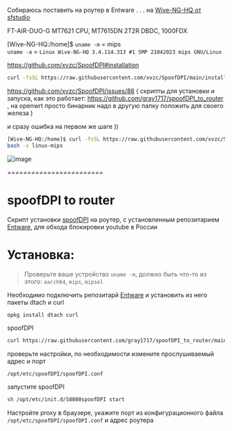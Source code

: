 Собираюсь поставить на роутер в Entware . . .  на [ Wive-NG-HQ от sfstudio ](https://wi-cat.ru/wive-ng/chto-mozhet-usb/)

FT-AIR-DUO-G MT7621 CPU, MT7615DN 2T2R DBDC, 1000FDX

[Wive-NG-HQ:/home]$ 
````uname -m```` =  mips  
 ````uname -a````  =   ````Linux Wive-NG-HQ 3.4.114.313 #1 SMP 21042023 mips GNU/Linux```` 

https://github.com/xvzc/SpoofDPI#installation
  
````sh 
curl -fsSL https://raw.githubusercontent.com/xvzc/SpoofDPI/main/install.sh | bash -s linux-mips
````
https://github.com/xvzc/SpoofDPI/issues/88
( скрипты для установки и запуска, как это работает: https://github.com/gray1717/spoofDPI_to_router , на openwrt просто бинарник надо в другую папку положить для своего железа )

и сразу ошибка на первом же шаге ))
````sh 
[Wive-NG-HQ:/home]$ curl -fsSL https://raw.githubusercontent.com/xvzc/SpoofDPI/main/install.sh |
bash -s linux-mips
````
![image](https://github.com/user-attachments/assets/6162abca-3067-406f-bff8-8e560502f58d)



========================

# spoofDPI to router
Скрипт установки [spoofDPI](https://github.com/xvzc/SpoofDPI) на роутер, с установленным репозитарием [Entware](https://github.com/Entware/Entware), для обхода блокировки youtube в России

# Установка:
>Проверьте ваше устройство ````uname -m````, должно быть что-то из этого: ````aarch64````, ````mips````, ````mipsel````

Необходимо подключить репозитарй [Entware](https://github.com/Entware/Entware) и установить из него пакеты dtach и curl
````sh
opkg install dtach curl
````
spoofDPI
````sh
curl https://raw.githubusercontent.com/gray1717/spoofDPI_to_router/main/install.sh | bash
````
проверьте настройки, по необходимости измените прослушиваемый адрес и порт
````
/opt/etc/spoofDPI/spoofDPI.conf
````
запустите spoofDPI
````sh
sh /opt/etc/init.d/S8080spoofDPI start
````
Настройте proxy в браузере, укажите порт из конфигурационного файла ````/opt/etc/spoofDPI/spoofDPI.conf```` и адрес роутера
